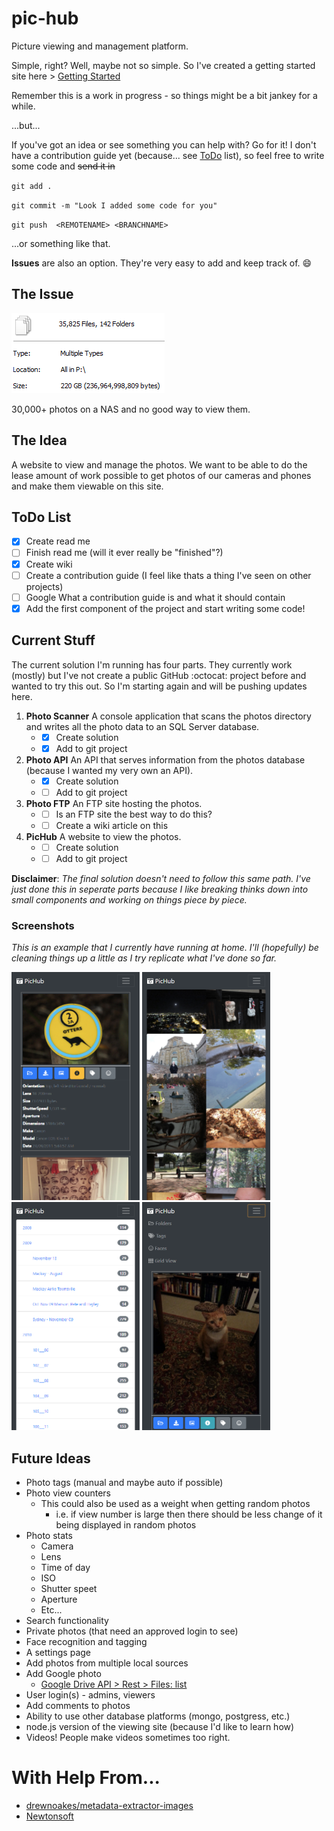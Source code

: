 # pic-hub
Picture viewing and management platform. 

Simple, right? Well, maybe not so simple. So I've created a getting started site here > [Getting Started](https://github.com/paananen/pic-hub/wiki)

Remember this is a work in progress - so things might be a bit jankey for a while.

...but...

If you've got an idea or see something you can help with? Go for it! I don't have a contribution guide yet (because... see [ToDo](https://github.com/paananen/pic-hub/blob/master/README.md#todo-list) list), so feel free to write some code and ~~send it in~~ 

`git add . `

`git commit -m "Look I added some code for you"`

`git push  <REMOTENAME> <BRANCHNAME> `

...or something like that.

**Issues** are also an option. They're very easy to add and keep track of.
😄

## The Issue
![Photo Properties](https://github.com/paananen/pic-hub/raw/master/screencaps/photo-properties.png)

30,000+ photos on a NAS and no good way to view them.

## The Idea
A website to view and manage the photos. We want to be able to do the lease amount of work possible to get photos of our cameras and phones and make them viewable on this site.

## ToDo List
- [x] Create read me
- [ ] Finish read me (will it ever really be "finished"?)
- [x] Create wiki
- [ ] Create a contribution guide (I feel like thats a thing I've seen on other projects)
- [ ] Google What a contribution guide is and what it should contain
- [x] Add the first component of the project and start writing some code!

## Current Stuff
The current solution I'm running has four parts. They currently work (mostly) but I've not create a public GitHub :octocat: project before and wanted to try this out. So I'm starting again and will be pushing updates here. 

1. **Photo Scanner** A console application that scans the photos directory and writes all the photo data to an SQL Server database.
    * - [x] Create solution
    * - [x] Add to git project
2. **Photo API** An API that serves information from the photos database (because I wanted my very own an API).
    * - [x] Create solution
    * - [ ] Add to git project
3. **Photo FTP** An FTP site hosting the photos.
    * - [ ] Is an FTP site the best way to do this?
    * - [ ] Create a wiki article on this
4. **PicHub** A website to view the photos.
    * - [ ] Create solution
    * - [ ] Add to git project

**Disclaimer**: *The final solution doesn't need to follow this same path. I've just done this in seperate parts because I like breaking thinks down into small components and working on things piece by piece.*

### Screenshots
*This is an example that I currently have running at home. I'll (hopefully) be cleaning things up a little as I try replicate what I've done so far.*

<img src="https://github.com/paananen/pic-hub/raw/master/screencaps/pichub-default-view.png" width= "205" height="365">&nbsp;<img src="https://github.com/paananen/pic-hub/raw/master/screencaps/pichub-grid-view.png" width= "205" height="365">&nbsp;<img src="https://github.com/paananen/pic-hub/raw/master/screencaps/pichub-folder-view.png" width= "205" height="365">&nbsp;<img src="https://github.com/paananen/pic-hub/raw/master/screencaps/pichub-default-view-with-menu.png" width= "205" height="365">

## Future Ideas
* Photo tags (manual and maybe auto if possible)
* Photo view counters
  * This could also be used as a weight when getting random photos
    * i.e. if view number is large then there should be less change of it being displayed in random photos
* Photo stats
  * Camera
  * Lens
  * Time of day
  * ISO
  * Shutter speet
  * Aperture
  * Etc...
* Search functionality
* Private photos (that need an approved login to see)
* Face recognition and tagging
* A settings page
* Add photos from multiple local sources
* Add Google photo
  * [Google Drive API > Rest > Files: list](https://developers.google.com/drive/v3/reference/files/list)
* User login(s) - admins, viewers
* Add comments to photos
* Ability to use other database platforms (mongo, postgress, etc.)
* node.js version of the viewing site (because I'd like to learn how)
* Videos! People make videos sometimes too right.

# With Help From...
* [drewnoakes/metadata-extractor-images](https://github.com/drewnoakes/metadata-extractor-images)
* [Newtonsoft](https://www.newtonsoft.com/json)
